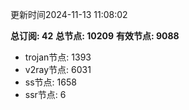 更新时间2024-11-13 11:08:02

**总订阅: 42**
**总节点: 10209**
**有效节点: 9088**
- trojan节点: 1393
- v2ray节点: 6031
- ss节点: 1658
- ssr节点: 6
